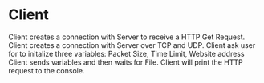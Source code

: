 # Client
Client creates a connection with Server to receive a HTTP Get Request.
Client creates a connection with Server over TCP and UDP. 
Client ask user for to initalize three variables: Packet Size, Time Limit, Website address
Client sends variables and then waits for File. 
Client will print the HTTP request to the console. 
